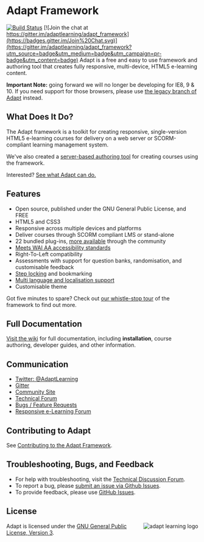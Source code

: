 # Adapt Framework
[![Build Status](https://secure.travis-ci.org/adaptlearning/adapt_framework.png)](http://travis-ci.org/adaptlearning/adapt_framework)  [![Join the chat at https://gitter.im/adaptlearning/adapt_framework](https://badges.gitter.im/Join%20Chat.svg)](https://gitter.im/adaptlearning/adapt_framework?utm_source=badge&utm_medium=badge&utm_campaign=pr-badge&utm_content=badge)
Adapt is a free and easy to use framework and authoring tool that creates fully responsive, multi-device, HTML5 e-learning content.

**Important Note:** going forward we will no longer be developing for IE8, 9 & 10. If you need support for those browsers, please use [the legacy branch of Adapt](https://github.com/adaptlearning/adapt_framework/tree/legacy) instead.

## What Does It Do?
The Adapt framework is a toolkit for creating responsive, single-version HTML5 e-learning courses for delivery on a web server or SCORM-compliant learning management system.

We've also created a [server-based authoring tool](https://github.com/adaptlearning/adapt_authoring/) for creating courses using the framework.

Interested? [See what Adapt can do.](https://community.adaptlearning.org/demo2/index.html)

## Features
+ Open source, published under the GNU General Public License, and FREE
+ HTML5 and CSS3
+ Responsive across multiple devices and platforms
+ Deliver courses through SCORM compliant LMS or stand-alone
+ 22 bundled plug-ins, [more available](https://www.adaptlearning.org/index.php/plugin-browser/) through the community 
+ [Meets WAI AA accessibility standards](https://github.com/adaptlearning/adapt_framework/wiki/Accessibility)
+ Right-To-Left compatibility
+ Assessments with support for question banks, randomisation, and customisable feedback
+ [Step locking](https://github.com/adaptlearning/adapt_framework/wiki/Locking-objects-with-'_isLocked'-and-'_lockType') and bookmarking
+ [Multi language and localisation support](https://github.com/adaptlearning/adapt_framework/wiki/Course-Localisation)
+ Customisable theme

Got five minutes to spare? Check out [our whistle-stop tour](https://github.com/adaptlearning/adapt_framework/wiki/Framework-in-five-minutes) of the framework to find out more.

## Full Documentation
[Visit the wiki](https://github.com/adaptlearning/adapt_framework/wiki) for full documentation, including **installation**, course authoring, developer guides, and other information.

## Communication
+ [Twitter: @AdaptLearning](https://twitter.com/adaptlearning)
+ [Gitter](https://gitter.im/orgs/adaptlearning/rooms)
+ [Community Site](https://community.adaptlearning.org/)
+ [Technical Forum](https://community.adaptlearning.org/mod/forum/view.php?id=4)
+ [Bugs / Feature Requests](https://github.com/adaptlearning/adapt_framework/issues/new)
+ [Responsive e-Learning Forum](https://community.adaptlearning.org/mod/forum/view.php?id=56)

## Contributing to Adapt
See [Contributing to the Adapt Framework](https://github.com/adaptlearning/adapt_framework/wiki/Contributing-to-the-Adapt-Project).

## Troubleshooting, Bugs, and Feedback
+ For help with troubleshooting, visit the [Technical Discussion Forum](https://community.adaptlearning.org/mod/forum/view.php?id=4).
+ To report a bug, please [submit an issue via Github Issues](https://github.com/adaptlearning/adapt_framework/issues/new?title=please%20enter%20a%20brief%20summary%20of%20the%20issue%20here&body=please%20provide%20a%20full%20description%20of%20the%20problem,%20including%20steps%20on%20how%20to%20replicate,%20what%20browser(s)/device(s)%20the%20problem%20occurs%20on%20and,%20where%20helpful,%20screenshots.).
+ To provide feedback, please use [GitHub Issues](https://github.com/adaptlearning/adapt_framework/issues/new).

## License
<a href="https://community.adaptlearning.org/" target="_blank"><img src="https://github.com/adaptlearning/documentation/blob/master/04_wiki_assets/plug-ins/images/adapt-logo-mrgn-lft.jpg" alt="adapt learning logo" align="right"></a>  Adapt is licensed under the [GNU General Public License, Version 3](https://github.com/adaptlearning/adapt_framework/blob/master/LICENSE).
